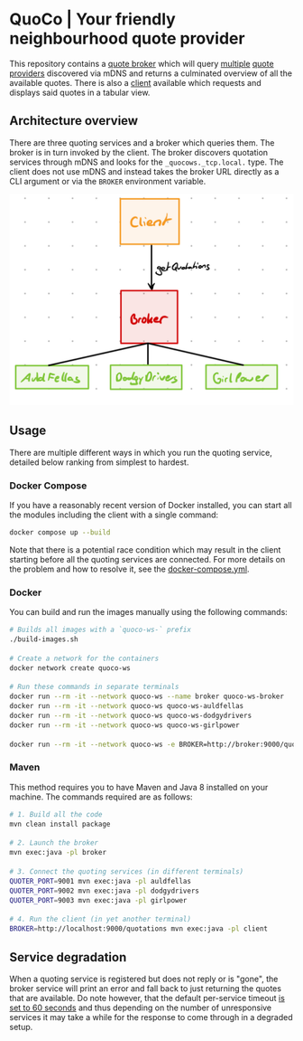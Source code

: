 # QuoCo | Your friendly neighbourhood quote provider

This repository contains a [quote broker](./broker/) which will query [multiple](./auldfellas/) [quote](./dodgydrivers/) [providers](./girlpower/) discovered via mDNS
and returns a culminated overview of all the available quotes. There is also a [client](./client/) available which requests and displays said quotes in a tabular view.

## Architecture overview

There are three quoting services and a broker which queries them. The broker is in turn invoked by the client. The broker discovers quotation services through mDNS and looks for the `_quocows._tcp.local.` type. The client does not use mDNS and instead takes the broker URL directly as a CLI argument or via the `BROKER` environment variable.

![Architecture overview](./architecture.jpeg)

## Usage

There are multiple different ways in which you run the quoting service, detailed below ranking from simplest to hardest.

### Docker Compose

If you have a reasonably recent version of Docker installed, you can start all the modules including the client with a single command:

```bash
docker compose up --build
```

Note that there is a potential race condition which may result in the client starting before all the quoting services are connected. For more details on the problem and how to resolve it, see the [docker-compose.yml](./docker-compose.yml).

### Docker

You can build and run the images manually using the following commands:

```bash
# Builds all images with a `quoco-ws-` prefix
./build-images.sh

# Create a network for the containers
docker network create quoco-ws

# Run these commands in separate terminals
docker run --rm -it --network quoco-ws --name broker quoco-ws-broker
docker run --rm -it --network quoco-ws quoco-ws-auldfellas
docker run --rm -it --network quoco-ws quoco-ws-dodgydrivers
docker run --rm -it --network quoco-ws quoco-ws-girlpower

docker run --rm -it --network quoco-ws -e BROKER=http://broker:9000/quotations quoco-ws-client
```

### Maven

This method requires you to have Maven and Java 8 installed on your machine. The commands required are as follows:

```bash
# 1. Build all the code
mvn clean install package

# 2. Launch the broker
mvn exec:java -pl broker

# 3. Connect the quoting services (in different terminals)
QUOTER_PORT=9001 mvn exec:java -pl auldfellas
QUOTER_PORT=9002 mvn exec:java -pl dodgydrivers
QUOTER_PORT=9003 mvn exec:java -pl girlpower

# 4. Run the client (in yet another terminal)
BROKER=http://localhost:9000/quotations mvn exec:java -pl client
```

## Service degradation

When a quoting service is registered but does not reply or is "gone", the broker service will print an error and fall back to just returning the quotes that are available. Do note however, that the default per-service timeout [is set to 60 seconds](https://cxf.apache.org/docs/client-http-transport-including-ssl-support.html#ClientHTTPTransport(includingSSLsupport)-Theclientelement) and thus depending on the number of unresponsive services it may take a while for the response to come through in a degraded setup.
